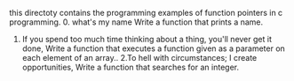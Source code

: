 this directoty contains the programming examples of function pointers in c programming.
0. what's my name Write a function that prints a name.
1. If you spend too much time thinking about a thing, you'll never get it done, Write a function that executes a function given as a parameter on each element of an array..
2.To hell with circumstances; I create opportunities, Write a function that searches for an integer.
